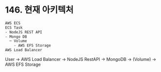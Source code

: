 # 146. 현재 아키텍처
```bash
AWS ECS
ECS Task
- NodeJS REST API
- Mongo DB
  ─ Volume 
    - AWS EFS Storage
AWS Load Balancer
```

User -> AWS Load Balancer -> NodeJS RestAPI -> MongoDB -> (Volume) -> AWS EFS Storage